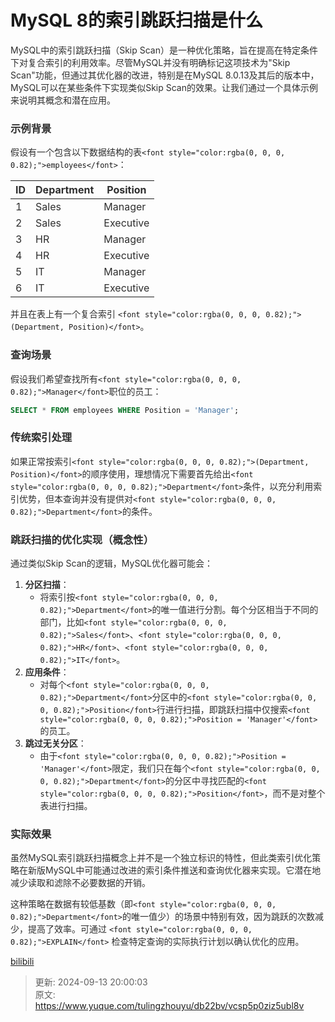 # MySQL 8的索引跳跃扫描是什么

<font style="color:rgba(0, 0, 0, 0.82);">MySQL中的索引跳跃扫描（Skip Scan）是一种优化策略，旨在提高在特定条件下对复合索引的利用效率。尽管MySQL并没有明确标记这项技术为"Skip Scan"功能，但通过其优化器的改进，特别是在MySQL 8.0.13及其后的版本中，MySQL可以在某些条件下实现类似Skip Scan的效果。让我们通过一个具体示例来说明其概念和潜在应用。</font>

### <font style="color:rgba(0, 0, 0, 0.82);">示例背景</font>
<font style="color:rgba(0, 0, 0, 0.82);">假设有一个包含以下数据结构的表</font>`<font style="color:rgba(0, 0, 0, 0.82);">employees</font>`<font style="color:rgba(0, 0, 0, 0.82);">：</font>

| **<font style="color:rgba(0, 0, 0, 0.82);">ID</font>** | **<font style="color:rgba(0, 0, 0, 0.82);">Department</font>** | **<font style="color:rgba(0, 0, 0, 0.82);">Position</font>** |
| --- | --- | --- |
| <font style="color:rgba(0, 0, 0, 0.82);">1</font> | <font style="color:rgba(0, 0, 0, 0.82);">Sales</font> | <font style="color:rgba(0, 0, 0, 0.82);">Manager</font> |
| <font style="color:rgba(0, 0, 0, 0.82);">2</font> | <font style="color:rgba(0, 0, 0, 0.82);">Sales</font> | <font style="color:rgba(0, 0, 0, 0.82);">Executive</font> |
| <font style="color:rgba(0, 0, 0, 0.82);">3</font> | <font style="color:rgba(0, 0, 0, 0.82);">HR</font> | <font style="color:rgba(0, 0, 0, 0.82);">Manager</font> |
| <font style="color:rgba(0, 0, 0, 0.82);">4</font> | <font style="color:rgba(0, 0, 0, 0.82);">HR</font> | <font style="color:rgba(0, 0, 0, 0.82);">Executive</font> |
| <font style="color:rgba(0, 0, 0, 0.82);">5</font> | <font style="color:rgba(0, 0, 0, 0.82);">IT</font> | <font style="color:rgba(0, 0, 0, 0.82);">Manager</font> |
| <font style="color:rgba(0, 0, 0, 0.82);">6</font> | <font style="color:rgba(0, 0, 0, 0.82);">IT</font> | <font style="color:rgba(0, 0, 0, 0.82);">Executive</font> |


<font style="color:rgba(0, 0, 0, 0.82);">并且在表上有一个复合索引</font><font style="color:rgba(0, 0, 0, 0.82);"> </font>`<font style="color:rgba(0, 0, 0, 0.82);">(Department, Position)</font>`<font style="color:rgba(0, 0, 0, 0.82);">。</font>

### <font style="color:rgba(0, 0, 0, 0.82);">查询场景</font>
<font style="color:rgba(0, 0, 0, 0.82);">假设我们希望查找所有</font>`<font style="color:rgba(0, 0, 0, 0.82);">Manager</font>`<font style="color:rgba(0, 0, 0, 0.82);">职位的员工：</font>

```sql
SELECT * FROM employees WHERE Position = 'Manager';
```

### <font style="color:rgba(0, 0, 0, 0.82);">传统索引处理</font>
<font style="color:rgba(0, 0, 0, 0.82);">如果正常按索引</font>`<font style="color:rgba(0, 0, 0, 0.82);">(Department, Position)</font>`<font style="color:rgba(0, 0, 0, 0.82);">的顺序使用，理想情况下需要首先给出</font>`<font style="color:rgba(0, 0, 0, 0.82);">Department</font>`<font style="color:rgba(0, 0, 0, 0.82);">条件，以充分利用索引优势，但本查询并没有提供对</font>`<font style="color:rgba(0, 0, 0, 0.82);">Department</font>`<font style="color:rgba(0, 0, 0, 0.82);">的条件。</font>

### <font style="color:rgba(0, 0, 0, 0.82);">跳跃扫描的优化实现（概念性）</font>
<font style="color:rgba(0, 0, 0, 0.82);">通过类似Skip Scan的逻辑，MySQL优化器可能会：</font>

1. **<font style="color:rgba(0, 0, 0, 0.82);">分区扫描</font>**<font style="color:rgba(0, 0, 0, 0.82);">：</font>
    - <font style="color:rgba(0, 0, 0, 0.82);">将索引按</font>`<font style="color:rgba(0, 0, 0, 0.82);">Department</font>`<font style="color:rgba(0, 0, 0, 0.82);">的唯一值进行分割。每个分区相当于不同的部门，比如</font>`<font style="color:rgba(0, 0, 0, 0.82);">Sales</font>`<font style="color:rgba(0, 0, 0, 0.82);">、</font>`<font style="color:rgba(0, 0, 0, 0.82);">HR</font>`<font style="color:rgba(0, 0, 0, 0.82);">、</font>`<font style="color:rgba(0, 0, 0, 0.82);">IT</font>`<font style="color:rgba(0, 0, 0, 0.82);">。</font>
2. **<font style="color:rgba(0, 0, 0, 0.82);">应用条件</font>**<font style="color:rgba(0, 0, 0, 0.82);">：</font>
    - <font style="color:rgba(0, 0, 0, 0.82);">对每个</font>`<font style="color:rgba(0, 0, 0, 0.82);">Department</font>`<font style="color:rgba(0, 0, 0, 0.82);">分区中的</font>`<font style="color:rgba(0, 0, 0, 0.82);">Position</font>`<font style="color:rgba(0, 0, 0, 0.82);">行进行扫描，即跳跃扫描中仅搜索</font>`<font style="color:rgba(0, 0, 0, 0.82);">Position = 'Manager'</font>`<font style="color:rgba(0, 0, 0, 0.82);">的员工。</font>
3. **<font style="color:rgba(0, 0, 0, 0.82);">跳过无关分区</font>**<font style="color:rgba(0, 0, 0, 0.82);">：</font>
    - <font style="color:rgba(0, 0, 0, 0.82);">由于</font>`<font style="color:rgba(0, 0, 0, 0.82);">Position = 'Manager'</font>`<font style="color:rgba(0, 0, 0, 0.82);">限定，我们只在每个</font>`<font style="color:rgba(0, 0, 0, 0.82);">Department</font>`<font style="color:rgba(0, 0, 0, 0.82);">的分区中寻找匹配的</font>`<font style="color:rgba(0, 0, 0, 0.82);">Position</font>`<font style="color:rgba(0, 0, 0, 0.82);">，而不是对整个表进行扫描。</font>

### <font style="color:rgba(0, 0, 0, 0.82);">实际效果</font>
<font style="color:rgba(0, 0, 0, 0.82);">虽然MySQL索引跳跃扫描概念上并不是一个独立标识的特性，但此类索引优化策略在新版MySQL中可能通过改进的索引条件推送和查询优化器来实现。它潜在地减少读取和滤除不必要数据的开销。</font>

<font style="color:rgba(0, 0, 0, 0.82);">这种策略在数据有较低基数（即</font>`<font style="color:rgba(0, 0, 0, 0.82);">Department</font>`<font style="color:rgba(0, 0, 0, 0.82);">的唯一值少）的场景中特别有效，因为跳跃的次数减少，提高了效率。可通过 </font>`<font style="color:rgba(0, 0, 0, 0.82);">EXPLAIN</font>`<font style="color:rgba(0, 0, 0, 0.82);"> 检查特定查询的实际执行计划以确认优化的应用。</font>

<font style="color:rgba(0, 0, 0, 0.82);"></font>

[bilibili](https://player.bilibili.com/player.html?bvid=BV1kFpue5Ehj&p=11&page=11&autoplay=0)



> 更新: 2024-09-13 20:00:03  
> 原文: <https://www.yuque.com/tulingzhouyu/db22bv/vcsp5p0ziz5ubl8v>